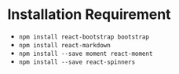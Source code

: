 # Installation Requirement

- `npm install react-bootstrap bootstrap`
- `npm install react-markdown`
- `npm install --save moment react-moment`
- `npm install --save react-spinners`
